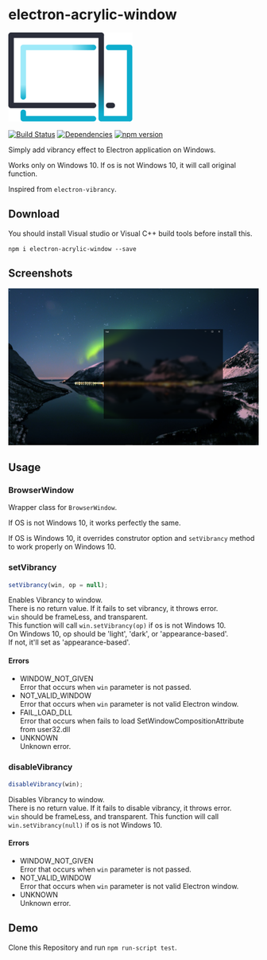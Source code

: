 # electron-acrylic-window

<img alt="logo" src="./logo.png" width="250"> 
  
[![Build Status](https://travis-ci.com/seo-rii/electron-acrylic-window.svg?branch=master)](https://travis-ci.com/seo-rii/electron-acrylic-window)
[![Dependencies](https://david-dm.org/seo-rii/electron-acrylic-window.svg)](https://david-dm.org/seo-rii/electron-acrylic-window) 
[![npm version](https://badge.fury.io/js/electron-acrylic-window.svg)](https://badge.fury.io/js/electron-acrylic-window)  

Simply add vibrancy effect to Electron application on Windows.

Works only on Windows 10. If os is not Windows 10, it will call original function.  

Inspired from ```electron-vibrancy```.

## Download

You should install Visual studio or Visual C++ build tools before install this.

```shell script
npm i electron-acrylic-window --save
```

## Screenshots
![Screenshot1](./screenshots/1.png)

## Usage
### BrowserWindow
Wrapper class for ```BrowserWindow```.  

If OS is not Windows 10, it works perfectly the same.  

If OS is Windows 10, it overrides construtor option and ```setVibrancy``` method to work properly on Windows 10.
### setVibrancy
```javascript
setVibrancy(win, op = null);
```
Enables Vibrancy to window.  
There is no return value. If it fails to set vibrancy, it throws error.  
```win``` should be frameLess, and transparent.  
This function will call ```win.setVibrancy(op)``` if os is not Windows 10.  
On Windows 10, op should be 'light', 'dark', or 'appearance-based'.  
If not, it'll set as 'appearance-based'.

#### Errors
* WINDOW_NOT_GIVEN  
Error that occurs when ```win``` parameter is not passed.
* NOT_VALID_WINDOW   
Error that occurs when ```win``` parameter is not valid Electron window.
* FAIL_LOAD_DLL  
Error that occurs when fails to load SetWindowCompositionAttribute from user32.dll
* UNKNOWN  
Unknown error.

### disableVibrancy
```javascript
disableVibrancy(win);
```
Disables Vibrancy to window.  
There is no return value. If it fails to disable vibrancy, it throws error.  
```win``` should be frameLess, and transparent.
This function will call ```win.setVibrancy(null)``` if os is not Windows 10.  

#### Errors
* WINDOW_NOT_GIVEN  
Error that occurs when ```win``` parameter is not passed.
* NOT_VALID_WINDOW   
Error that occurs when ```win``` parameter is not valid Electron window.
* UNKNOWN  
Unknown error.


## Demo
Clone this Repository and run ```npm run-script test```.